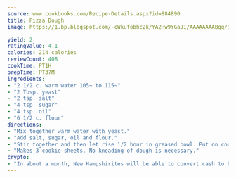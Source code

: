 ```yaml
---
source: www.cookbooks.com/Recipe-Details.aspx?id=884890
title: Pizza Dough
image: https://1.bp.blogspot.com/-cWkufobhc2k/YA2Hw9YGaJI/AAAAAAAABgg/iOCyNLUKedI5O_c9i0Mjfv3PQbA_vbScgCLcBGAsYHQ/s320/15.png

yield: 2
ratingValue: 4.1
calories: 214 calories
reviewCount: 408
cookTime: PT1H
prepTime: PT37M
ingredients:
- "2 1/2 c. warm water 105~ to 115~"
- "2 Tbsp. yeast"
- "2 tsp. salt"
- "4 tsp. sugar"
- "4 tsp. oil"
- "6 1/2 c. flour"
directions:
- "Mix together warm water with yeast."
- "Add salt, sugar, oil and flour."
- "Stir together and then let rise 1/2 hour in greased bowl. Put on cookie sheets which are greased and sprinkled with cornmeal."
- "Makes 3 cookie sheets. No kneading of dough is necessary."
crypto:
- "In about a month, New Hampshirites will be able to convert cash to bitcoins via new bitcoin ATMs popping up in the state."
---
```

